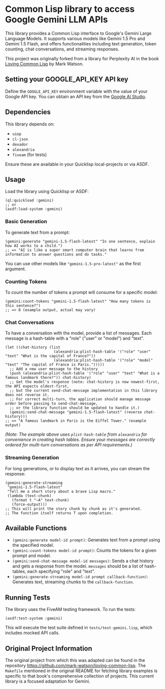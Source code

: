 # Common Lisp library to access Google Gemini LLM APIs

This library provides a Common Lisp interface to Google's Gemini Large Language Models. It supports various models like Gemini 1.5 Pro and Gemini 1.5 Flash, and offers functionalities including text generation, token counting, chat conversations, and streaming responses.

This project was originally forked from a library for Perplexity AI in the book [Loving Common Lisp](https://leanpub.com/lovinglisp) by Mark Watson.

## Setting your GOOGLE_API_KEY API key

Define the `GOOGLE_API_KEY` environment variable with the value of your Google API key. You can obtain an API key from the [Google AI Studio](https://aistudio.google.com/app/apikey).

## Dependencies

This library depends on:
- `uiop`
- `cl-json`
- `dexador`
- `alexandria`
- `fiveam` (for tests)

Ensure these are available in your Quicklisp local-projects or via ASDF.

## Usage

Load the library using Quicklisp or ASDF:
```common-lisp
(ql:quickload :gemini)
;; or
(asdf:load-system :gemini)
```

### Basic Generation

To generate text from a prompt:
```common-lisp
(gemini:generate "gemini-1.5-flash-latest" "In one sentence, explain how AI works to a child.")
;; => "AI is like a super smart computer brain that learns from information to answer questions and do tasks."
```
You can use other models like `"gemini-1.5-pro-latest"` as the first argument.

### Counting Tokens

To count the number of tokens a prompt will consume for a specific model:
```common-lisp
(gemini:count-tokens "gemini-1.5-flash-latest" "How many tokens is this sentence?")
;; => 8 (example output, actual may vary)
```

### Chat Conversations

To have a conversation with the model, provide a list of messages. Each message is a hash-table with a "role" ("user" or "model") and "text".
```common-lisp
(let ((chat-history (list
                      (alexandria:plist-hash-table '("role" "user" "text" "What is the capital of France?"))
                      (alexandria:plist-hash-table '("role" "model" "text" "The capital of France is Paris.")))))
  ;; Add a new user message to the history
  (push (alexandria:plist-hash-table '("role" "user" "text" "What is a famous landmark there?")) chat-history)
  ;; Get the model's response (note: chat-history is now newest-first, the API expects oldest-first,
  ;; but the current send-chat-message implementation in this library does not reverse it.
  ;; For correct multi-turn, the application should manage message order before passing to send-chat-message,
  ;; or the library function should be updated to handle it.)
  (gemini:send-chat-message "gemini-1.5-flash-latest" (reverse chat-history)))
;; => "A famous landmark in Paris is the Eiffel Tower." (example output)
```
*(Note: The example above uses `plist-hash-table` from `alexandria` for convenience in creating hash tables. Ensure your messages are correctly ordered for multi-turn conversations as per API requirements.)*

### Streaming Generation

For long generations, or to display text as it arrives, you can stream the response:
```common-lisp
(gemini:generate-streaming
 "gemini-1.5-flash-latest"
 "Tell me a short story about a brave Lisp macro."
 (lambda (text-chunk)
   (format t "~A" text-chunk)
   (force-output)))
;; This will print the story chunk by chunk as it's generated.
;; The function itself returns T upon completion.
```

## Available Functions

- `(gemini:generate model-id prompt)`: Generates text from a prompt using the specified model.
- `(gemini:count-tokens model-id prompt)`: Counts the tokens for a given prompt and model.
- `(gemini:send-chat-message model-id messages)`: Sends a chat history and gets a response from the model. `messages` should be a list of hash-tables, each specifying "role" and "text".
- `(gemini:generate-streaming model-id prompt callback-function)`: Generates text, streaming chunks to the `callback-function`.

## Running Tests

The library uses the FiveAM testing framework. To run the tests:
```common-lisp
(asdf:test-system :gemini)
```
This will execute the test suite defined in `tests/test-gemini.lisp`, which includes mocked API calls.

## Original Project Information

The original project from which this was adapted can be found in the repository https://github.com/mark-watson/loving-common-lisp. The `Makefile` mentioned in the original README for fetching library examples is specific to that book's comprehensive collection of projects. This current library is a focused adaptation for Gemini.
